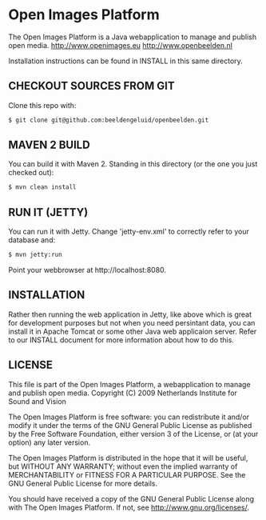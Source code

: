 Open Images Platform
====================
 
The Open Images Platform is a Java webapplication to manage and publish open media. 
http://www.openimages.eu
http://www.openbeelden.nl

Installation instructions can be found in INSTALL in this same directory.


CHECKOUT SOURCES FROM GIT
-------------------------
Clone this repo with:
```bash
$ git clone git@github.com:beeldengeluid/openbeelden.git
```

MAVEN 2 BUILD
-------------
You can build it with Maven 2. Standing in this directory (or the one you just checked out):
```bash
$ mvn clean install
```

RUN IT (JETTY)
--------------
You can run it with Jetty. Change 'jetty-env.xml' to correctly refer to your database and:
```bash   
$ mvn jetty:run
```
Point your webbrowser at http://localhost:8080.


INSTALLATION
------------
Rather then running the web application in Jetty, like above which is great for 
development purposes but not when you need persintant data, you can install it in 
Apache Tomcat or some other Java web applicaion server. Refer to our INSTALL 
document for more information about how to do this.


LICENSE
-------

This file is part of the Open Images Platform, a webapplication to manage and publish open media.
    Copyright (C) 2009 Netherlands Institute for Sound and Vision

The Open Images Platform is free software: you can redistribute it and/or modify
it under the terms of the GNU General Public License as published by
the Free Software Foundation, either version 3 of the License, or
(at your option) any later version.

The Open Images Platform is distributed in the hope that it will be useful,
but WITHOUT ANY WARRANTY; without even the implied warranty of
MERCHANTABILITY or FITNESS FOR A PARTICULAR PURPOSE.  See the
GNU General Public License for more details.

You should have received a copy of the GNU General Public License
along with The Open Images Platform.  If not, see <http://www.gnu.org/licenses/>.

